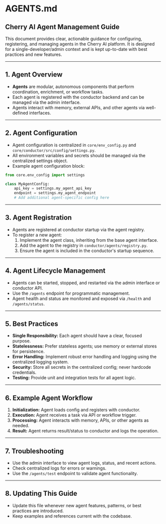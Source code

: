 # AGENTS.md

## Cherry AI Agent Management Guide

This document provides clear, actionable guidance for configuring, registering, and managing agents in the Cherry AI platform. It is designed for a single-developer/admin context and is kept up-to-date with best practices and new features.

---

## 1. Agent Overview

- **Agents** are modular, autonomous components that perform coordination, enrichment, or workflow tasks.
- Each agent is registered with the conductor backend and can be managed via the admin interface.
- Agents interact with memory, external APIs, and other agents via well-defined interfaces.

---

## 2. Agent Configuration

- Agent configuration is centralized in `core/env_config.py` and `core/conductor/src/config/settings.py`.
- All environment variables and secrets should be managed via the centralized settings object.
- Example agent configuration block:

```python
from core.env_config import settings

class MyAgentConfig:
    api_key = settings.my_agent_api_key
    endpoint = settings.my_agent_endpoint
    # Add additional agent-specific config here
```

---

## 3. Agent Registration

- Agents are registered at conductor startup via the agent registry.
- To register a new agent:
  1. Implement the agent class, inheriting from the base agent interface.
  2. Add the agent to the registry in `conductor/agents/registry.py`.
  3. Ensure the agent is included in the conductor's startup sequence.

---

## 4. Agent Lifecycle Management

- Agents can be started, stopped, and restarted via the admin interface or conductor API.
- Use the `/agents` endpoint for programmatic management.
- Agent health and status are monitored and exposed via `/health` and `/agents/status`.

---

## 5. Best Practices

- **Single Responsibility:** Each agent should have a clear, focused purpose.
- **Statelessness:** Prefer stateless agents; use memory or external stores for persistence.
- **Error Handling:** Implement robust error handling and logging using the centralized logging system.
- **Security:** Store all secrets in the centralized config; never hardcode credentials.
- **Testing:** Provide unit and integration tests for all agent logic.

---

## 6. Example Agent Workflow

1. **Initialization:** Agent loads config and registers with conductor.
2. **Execution:** Agent receives a task via API or workflow trigger.
3. **Processing:** Agent interacts with memory, APIs, or other agents as needed.
4. **Result:** Agent returns result/status to conductor and logs the operation.

---

## 7. Troubleshooting

- Use the admin interface to view agent logs, status, and recent actions.
- Check centralized logs for errors or warnings.
- Use the `/agents/test` endpoint to validate agent functionality.

---

## 8. Updating This Guide

- Update this file whenever new agent features, patterns, or best practices are introduced.
- Keep examples and references current with the codebase.
